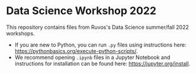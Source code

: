 # Data Science Workshop 2022
This repository contains files from Ruvos's Data Science summer/fall 2022 workshops. 
* If you are new to Python, you can run `.py` files using instructions here: ​https://pythonbasics.org/execute-python-scripts/.
* We recommend opening `.ipynb` files in a Jupyter Notebook and instructions for installation can be found here: https://jupyter.org/install. 
